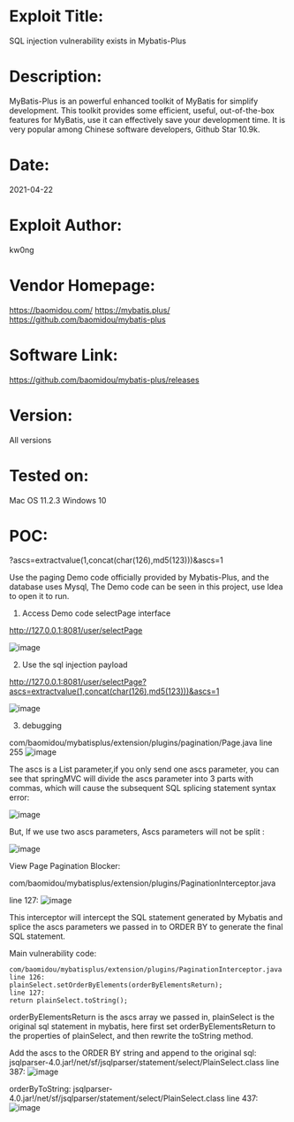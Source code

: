 # Exploit Title:
SQL injection vulnerability exists in Mybatis-Plus

# Description:
MyBatis-Plus is an powerful enhanced toolkit of MyBatis for simplify development. This toolkit provides some efficient, useful, out-of-the-box features for MyBatis, use it can effectively save your development time. It is very popular among Chinese software developers, Github Star 10.9k.

# Date:
2021-04-22

# Exploit Author:
kw0ng

# Vendor Homepage: 
https://baomidou.com/
https://mybatis.plus/
https://github.com/baomidou/mybatis-plus

# Software Link: 
https://github.com/baomidou/mybatis-plus/releases

# Version: 
All versions

# Tested on:
Mac OS 11.2.3
Windows 10

# POC:
?ascs=extractvalue(1,concat(char(126),md5(123)))&ascs=1

Use the paging Demo code officially provided by Mybatis-Plus, and the database uses Mysql, The Demo code can be seen in this project, use Idea to open it to run.

1. Access Demo code selectPage interface

http://127.0.0.1:8081/user/selectPage

![image](https://user-images.githubusercontent.com/40931609/115806523-80faf480-a419-11eb-908e-035d5a9c3603.png)

2. Use the sql injection payload

http://127.0.0.1:8081/user/selectPage?ascs=extractvalue(1,concat(char(126),md5(123)))&ascs=1

![image](https://user-images.githubusercontent.com/40931609/115806581-9f60f000-a419-11eb-81ee-1d6c85c3e3d6.png)

3. debugging 

com/baomidou/mybatisplus/extension/plugins/pagination/Page.java
line 255
![image](https://user-images.githubusercontent.com/40931609/115806724-e222c800-a419-11eb-844c-54c0ba8b5434.png)

The ascs is a List<String> parameter,if you only send one ascs parameter, you can see that springMVC will divide the ascs parameter into 3 parts with commas, which will cause the subsequent SQL splicing statement syntax error:

![image](https://user-images.githubusercontent.com/40931609/115806838-17c7b100-a41a-11eb-84ce-aa5539812647.png)

But, If we use two ascs parameters, Ascs parameters will not be split :

![image](https://user-images.githubusercontent.com/40931609/115806902-2f9f3500-a41a-11eb-93c3-6f0643626e64.png)

View Page Pagination Blocker:

com/baomidou/mybatisplus/extension/plugins/PaginationInterceptor.java

line 127:
![image](https://user-images.githubusercontent.com/40931609/115807179-accaaa00-a41a-11eb-9bd9-d127bec25c28.png)

This interceptor will intercept the SQL statement generated by Mybatis and splice the ascs parameters we passed in to ORDER BY to generate the final SQL statement.

Main vulnerability code:

```
com/baomidou/mybatisplus/extension/plugins/PaginationInterceptor.java
line 126:
plainSelect.setOrderByElements(orderByElementsReturn);
line 127:
return plainSelect.toString();
```

orderByElementsReturn is the ascs array we passed in, plainSelect is the original sql statement in mybatis, here first set orderByElementsReturn to the properties of plainSelect, and then rewrite the toString method.

Add the ascs to the ORDER BY string and append to the original sql:
jsqlparser-4.0.jar!/net/sf/jsqlparser/statement/select/PlainSelect.class
line 387:
![image](https://user-images.githubusercontent.com/40931609/115807705-b7397380-a41b-11eb-8cea-119260abde96.png)

orderByToString:
jsqlparser-4.0.jar!/net/sf/jsqlparser/statement/select/PlainSelect.class
line 437:
![image](https://user-images.githubusercontent.com/40931609/115807804-df28d700-a41b-11eb-8c11-eafd3dffd4ef.png)

